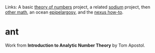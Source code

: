 Links: A basic [theory of numbers](https://github.com/robfatland/ant) project,
a related [sodium](https://github.com/robfatland/sodium) project,
then [other math](https://github.com/robfatland/othermathclub),
an ocean [epipelargosy](https://github.com/geosmart/oceanography),
and the [nexus how-to](https://robfatland.github.io/nexus/).


# ant

Work from **Introduction to Analytic Number Theory** by Tom Apostol.
